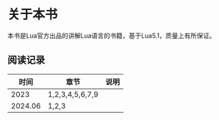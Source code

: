 # 关于本书

本书是Lua官方出品的讲解Lua语言的书籍，基于Lua5.1，质量上有所保证。

## 阅读记录

| 时间    | 章节            | 说明 |
| ------- | --------------- | ---- |
| 2023    | 1,2,3,4,5,6,7,9 |      |
| 2024.06 | 1,2,3           |      |

